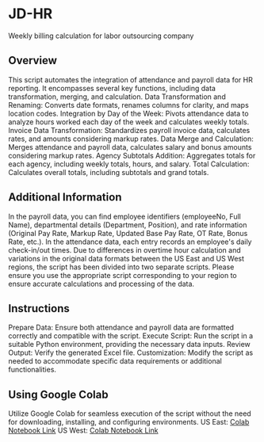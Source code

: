 # JD-HR
Weekly billing calculation for labor outsourcing company

## Overview
This script automates the integration of attendance and payroll data for HR reporting. It encompasses several key functions, including data transformation, merging, and calculation.
Data Transformation and Renaming: Converts date formats, renames columns for clarity, and maps location codes.
Integration by Day of the Week: Pivots attendance data to analyze hours worked each day of the week and calculates weekly totals.
Invoice Data Transformation: Standardizes payroll invoice data, calculates rates, and amounts considering markup rates.
Data Merge and Calculation: Merges attendance and payroll data, calculates salary and bonus amounts considering markup rates.
Agency Subtotals Addition: Aggregates totals for each agency, including weekly totals, hours, and salary.
Total Calculation: Calculates overall totals, including subtotals and grand totals.

## Additional Information
In the payroll data, you can find employee identifiers (employeeNo, Full Name), departmental details (Department, Position), and rate information (Original Pay Rate, Markup Rate, Updated Base Pay Rate, OT Rate, Bonus Rate, etc.). In the attendance data, each entry records an employee's daily check-in/out times.
Due to differences in overtime hour calculation and variations in the original data formats between the US East and US West regions, the script has been divided into two separate scripts.
Please ensure you use the appropriate script corresponding to your region to ensure accurate calculations and processing of the data.

## Instructions
Prepare Data: Ensure both attendance and payroll data are formatted correctly and compatible with the script.
Execute Script: Run the script in a suitable Python environment, providing the necessary data inputs.
Review Output: Verify the generated Excel file.
Customization: Modify the script as needed to accommodate specific data requirements or additional functionalities.

## Using Google Colab
Utilize Google Colab for seamless execution of the script without the need for downloading, installing, and configuring environments.
US East: [Colab Notebook Link](https://colab.research.google.com/drive/1si7ckvqH-zMf4Y_rXo53wL5qoDB57drN?usp=sharing)
US West: [Colab Notebook Link](https://colab.research.google.com/drive/1HshjH2X15EfsJZV6iVHGpCVftKcPgI4F?usp=sharing)
